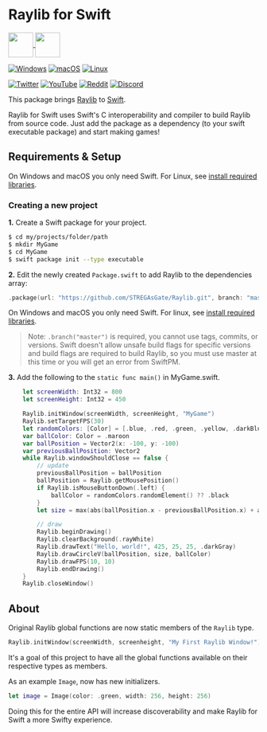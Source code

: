 # Raylib for Swift
<a href="https://swift.org">
  <img style="vertical-align:middle" src="https://developer.apple.com/swift/images/swift-logo.svg" width="50">
</a>
<a href="https://www.raylib.com">
  <img style="vertical-align:middle" src=https://www.raylib.com/common/img/raylib_logo.png width="50">
</a>

[![Windows](https://github.com/STREGAsGate/Raylib/actions/workflows/Windows.yml/badge.svg)](https://github.com/STREGAsGate/Raylib/actions/workflows/Windows.yml) [![macOS](https://github.com/STREGAsGate/Raylib/actions/workflows/macOS.yml/badge.svg)](https://github.com/STREGAsGate/Raylib/actions/workflows/macOS.yml) [![Linux](https://github.com/STREGAsGate/Raylib/actions/workflows/Linux.yml/badge.svg)](https://github.com/STREGAsGate/Raylib/actions/workflows/Linux.yml) 

[![Twitter](https://img.shields.io/twitter/follow/stregasgate?style=social)](https://twitter.com/stregasgate)
[![YouTube](https://img.shields.io/youtube/channel/subscribers/UCBXFkK2B4w9856wBJfCGufg?label=Subscribe&style=social)](https://youtube.com/stregasgate)
[![Reddit](https://img.shields.io/reddit/subreddit-subscribers/stregasgate?style=social)](https://www.reddit.com/r/stregasgate/)
[![Discord](https://img.shields.io/discord/641809158051725322?label=Hang%20Out&logo=Discord&style=social)](https://discord.gg/5JdRJhD)

This package brings [Raylib](https://www.raylib.com/) to [Swift](https://www.swift.org/).

Raylib for Swift uses Swift's C interoperability and compiler to build Raylib from source code. Just add the package as a dependency (to your swift executable package) and start making games!

## Requirements & Setup

On Windows and macOS you only need Swift. For Linux, see [install required libraries](https://github.com/raysan5/raylib/wiki/Working-on-GNU-Linux#install-required-libraries).

### Creating a new project

**1.** Create a Swift package for your project.

```Bash
$ cd my/projects/folder/path
$ mkdir MyGame
$ cd MyGame
$ swift package init --type executable
```

**2.** Edit the newly created `Package.swift` to add Raylib to the dependencies array:

```swift
.package(url: "https://github.com/STREGAsGate/Raylib.git", branch: "master")
```

On Windows and macOS you only need Swift. For linux, see [install required libraries](https://github.com/raysan5/raylib/wiki/Working-on-GNU-Linux#install-required-libraries).

  > Note: `.branch("master")` is required, you cannot use tags, commits, or versions. Swift doesn't allow unsafe build flags for specific versions and build flags are required to build Raylib, so you must use master at this time or you will get an error from SwiftPM.

**3.** Add the following to the `static func main()` in MyGame.swift.

```Swift
    let screenWidth: Int32 = 800
    let screenHeight: Int32 = 450

    Raylib.initWindow(screenWidth, screenHeight, "MyGame")
    Raylib.setTargetFPS(30)
    let randomColors: [Color] = [.blue, .red, .green, .yellow, .darkBlue, .maroon, .magenta]
    var ballColor: Color = .maroon
    var ballPosition = Vector2(x: -100, y: -100)
    var previousBallPosition: Vector2
    while Raylib.windowShouldClose == false {
        // update
        previousBallPosition = ballPosition
        ballPosition = Raylib.getMousePosition()
        if Raylib.isMouseButtonDown(.left) {
            ballColor = randomColors.randomElement() ?? .black
        }
        let size = max(abs(ballPosition.x - previousBallPosition.x) + abs(ballPosition.y - previousBallPosition.y), 10)

        // draw
        Raylib.beginDrawing()
        Raylib.clearBackground(.rayWhite)
        Raylib.drawText("Hello, world!", 425, 25, 25, .darkGray)
        Raylib.drawCircleV(ballPosition, size, ballColor)
        Raylib.drawFPS(10, 10)
        Raylib.endDrawing()
    }
    Raylib.closeWindow()
```

## About

Original Raylib global functions are now static members of the `Raylib` type.

```swift
Raylib.initWindow(screenWidth, screenheight, "My First Raylib Window!")
```

It's a goal of this project to have all the global functions available on their respective types as members.

As an example `Image`, now has new initializers.
```swift
let image = Image(color: .green, width: 256, height: 256)
```
Doing this for the entire API will increase discoverability and make Raylib for Swift a more Swifty experience.
